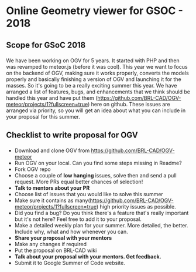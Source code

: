 <h1>

<strong> Online Geometry viewer for GSOC - 2018 </strong>

</h1>
<h2>

<b> Scope for GSoC 2018 </b>

</h2>

We have been working on OGV for 5 years. It started with PHP and then
was revamped to meteor.js (before it was cool). This year we want to
focus on the backend of OGV, making sure it works properly, converts the
models properly and basically finishing a version of OGV and launching
it for the masses. So it's going to be a really exciting summer this
year. We have arranged a list of features, bugs, and enhancements that
we think should be handled this year and have put them
(https://github.com/BRL-CAD/OGV-meteor/projects/1?fullscreen=true) here
on github. These issues are arranged via priority, so you will get an
idea about what you can include in your proposal for this summer.

<h2>

<b> Checklist to write proposal for OGV </b>

</h2>

-   Download and clone OGV from <https://github.com/BRL-CAD/OGV-meteor>
-   Run OGV on your local. Can you find some steps missing in Readme?
-   Fork OGV repo
-   Choose a couple of <b> low hanging </b> issues, solve then and send
    a pull request. More PRs equal better chances of selection!
-   <b> Talk to mentors about your PR </b>
-   Choose list of issues that you would like to solve this summer
-   Make sure it contains as
    many(https://github.com/BRL-CAD/OGV-meteor/projects/1?fullscreen=true)
    high priority issues as possible.
-   Did you find a bug? Do you think there's a feature that's really
    important but it's not here? Feel free to add it to your proposal.
-   Make a detailed weekly plan for your summer. More detailed, the
    better. Include why, what and how whenever you can.
-   <b> Share your proposal with your mentors </b>
-   Make any changes if required
-   Put the proposal on BRL-CAD wiki
-   <b> Talk about your proposal with your mentors. Get feedback. </b>
-   Submit it to Google Summer of Code website.
